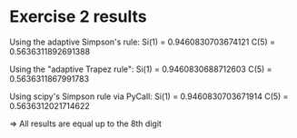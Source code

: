 # Exercise 2 results
Using the adaptive Simpson's rule: 
Si(1) = 0.9460830703674121 
C(5) = 0.5636311892691388

Using the "adaptive Trapez rule": 
Si(1) = 0.9460830688712603 
C(5) = 0.5636311867991783

Using scipy's Simpson rule via PyCall: 
Si(1) = 0.9460830703671914 
C(5) = 0.5636312021714622

⇒ All results are equal up to the 8th digit